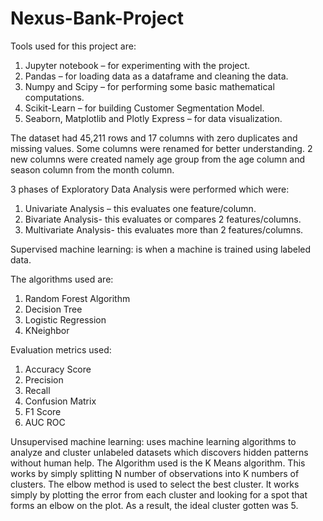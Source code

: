 # Nexus-Bank-Project
Tools used for this project are:
1.	Jupyter notebook – for experimenting with the project.
2.	Pandas – for loading data as a dataframe and cleaning the data.
3.	Numpy and Scipy – for performing some basic mathematical computations.
4.	Scikit-Learn – for building Customer Segmentation Model.
5.	Seaborn, Matplotlib and Plotly Express – for data visualization.
   
The dataset had 45,211 rows and 17 columns with zero duplicates and missing values.
Some columns were renamed for better understanding. 2 new columns were created namely age group from the age column and season column from the month column.

3 phases of Exploratory Data Analysis were performed which were:
1.	Univariate Analysis – this evaluates one feature/column.
2.	Bivariate Analysis- this evaluates or compares 2 features/columns.
3.	Multivariate Analysis- this evaluates more than 2 features/columns.

Supervised machine learning: is when a machine is trained using labeled data.

The algorithms used are:
1.	Random Forest Algorithm
2.	Decision Tree
3.	Logistic Regression
4.	KNeighbor
   
Evaluation metrics used:
1.	Accuracy Score
2.	Precision
3.	Recall
4.	Confusion Matrix
5.	F1 Score
6.	AUC ROC
   
Unsupervised machine learning: uses machine learning algorithms to analyze and cluster unlabeled datasets which discovers hidden patterns without human help.
The Algorithm used is the K Means algorithm. This works by simply splitting N number of observations into K numbers of clusters.
The elbow method is used to select the best cluster. It works simply by plotting the error from each cluster and looking for a spot that forms an elbow on the plot. As a result, the ideal cluster gotten was 5.
